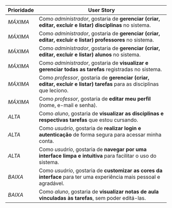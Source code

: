 | Prioridade | User Story                                                                                                             |
| ---------- | ---------------------------------------------------------------------------------------------------------------------- |
| *MÁXIMA*   | Como *administrador*, gostaria de **gerenciar (criar, editar, excluir e listar) disciplinas** no sistema.              |
| *MÁXIMA*   | Como *administrador*, gostaria de **gerenciar (criar, editar, excluir e listar) professores** no sistema.              |
| *MÁXIMA*   | Como *administrador*, gostaria de **gerenciar (criar, editar, excluir e listar) alunos** no sistema.                   |
| *MÁXIMA*   | Como *administrador*, gostaria de **visualizar e gerenciar todas as tarefas** registradas no sistema.                  |
| *MÁXIMA*   | Como *professor*, gostaria de **gerenciar (criar, editar, excluir e listar) tarefas** para as disciplinas que leciono. |
| *MÁXIMA*   | Como *professor*, gostaria de **editar meu perfil** (nome, e-mail e senha).                                            |
| *ALTA*     | Como *aluno*, gostaria de **visualizar as disciplinas e respectivas tarefas** que estou cursando.                      |
| *ALTA*     | Como *usuário*, gostaria de **realizar login e autenticação** de forma segura para acessar minha conta.                |
| *ALTA*     | Como *usuário*, gostaria de **navegar por uma interface limpa e intuitiva** para facilitar o uso do sistema.           |
| *BAIXA*    | Como *usuário*, gostaria de **customizar as cores da interface** para ter uma experiência mais pessoal e agradável.    |
| *BAIXA*    | Como *aluno*, gostaria de **visualizar notas de aula vinculadas às tarefas**, sem poder editá-las.                     |


